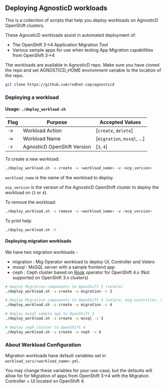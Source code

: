## Deploying AgnosticD workloads

This is a collection of scripts that help you deploy workloads on AgnosticD OpenShift clusters.

These AgnosticD workloads assist in automated deployment of:
 - The OpenShift 3->4 Application Migration Tool 
 - Various sample apps for use when testing App Migration capabilities from OpenShift 3->4  

The workloads are available in AgnosticD repo. Make sure you have cloned the repo and set AGNOSTICD_HOME environment variable to the location of the repo.

```bash
git clone https://github.com/redhat-cop/agnosticd
```

### Deploying a workload

#### Usage: `./deploy_workload.sh `
|Flag|Purpose|Accepted Values|
|---|---|---|
|`-a`|Workload Action|[`create`, `delete`]|
|`-w`|Workload Name|[`migration`, `mssql`, ...]|
|`-v`|AgnosticD OpenShift Version|[`3`, `4`]|

To create a new workload:

```bash
./deploy_workload.sh -a create -w <workload_name> -v <ocp_version>
```

`workload_name` is the name of the workload to deploy. 

`ocp_version` is the version of the AgnosticD OpenShift cluster to deploy the workload on (`3` or `4`).

To remove the workload:

```bash
./deploy_workload.sh -a remove -w <workload_name> -v <ocp_version> 
```

To print help: 

```bash
./deploy_workload.sh -h
```

#### Deploying migration workloads

We have two migration workloads -

* migration : Mig Operator workload to deploy UI, Controller and Velero
* mssql : MsSQL server with a sample frontend app
* ceph : Ceph cluster based on [Rook](rook.io) operator for OpenShift 4.x (Not supported on OpenShift 3.x clusters)

```bash
# Deploy Migration components to OpenShift 3 (velero)
./deploy_workload.sh -a create -w migration -v 3

# Deploy Migration components to OpenShift 4 (velero, mig-controller, mig-ui)
./deploy_workload.sh -a create -w migration -v 4

# Deploy mssql sample app to OpenShift 3
./deploy_workload.sh -a create -w mssql -v 3

# Deploy ceph cluster to OpenShift 4
./deploy_workload.sh -a create -w ceph -v 4
```

### About Workload Configuration

Migration workloads have default variables set in `workload_vars/<workload_name>.yml`. 

You may change these variables for your use-case, but the defaults will allow for for Migration of apps from OpenShift 3->4 with the Migration Controller + UI located on OpenShift 4.
